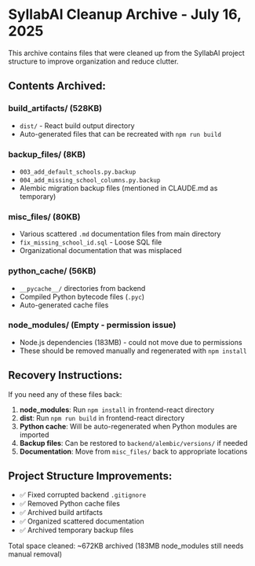 # SyllabAI Cleanup Archive - July 16, 2025

This archive contains files that were cleaned up from the SyllabAI project structure to improve organization and reduce clutter.

## Contents Archived:

### build_artifacts/ (528KB)
- `dist/` - React build output directory
- Auto-generated files that can be recreated with `npm run build`

### backup_files/ (8KB)  
- `003_add_default_schools.py.backup`
- `004_add_missing_school_columns.py.backup`
- Alembic migration backup files (mentioned in CLAUDE.md as temporary)

### misc_files/ (80KB)
- Various scattered `.md` documentation files from main directory
- `fix_missing_school_id.sql` - Loose SQL file
- Organizational documentation that was misplaced

### python_cache/ (56KB)
- `__pycache__/` directories from backend
- Compiled Python bytecode files (`.pyc`)
- Auto-generated cache files

### node_modules/ (Empty - permission issue)
- Node.js dependencies (183MB) - could not move due to permissions
- These should be removed manually and regenerated with `npm install`

## Recovery Instructions:

If you need any of these files back:

1. **node_modules**: Run `npm install` in frontend-react directory
2. **dist**: Run `npm run build` in frontend-react directory  
3. **Python cache**: Will be auto-regenerated when Python modules are imported
4. **Backup files**: Can be restored to `backend/alembic/versions/` if needed
5. **Documentation**: Move from `misc_files/` back to appropriate locations

## Project Structure Improvements:

- ✅ Fixed corrupted backend `.gitignore`
- ✅ Removed Python cache files  
- ✅ Archived build artifacts
- ✅ Organized scattered documentation
- ✅ Archived temporary backup files

Total space cleaned: ~672KB archived (183MB node_modules still needs manual removal)